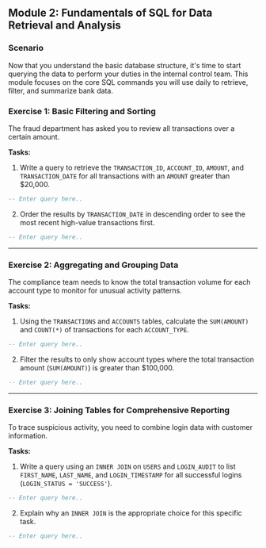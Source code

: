 ## Module 2: Fundamentals of SQL for Data Retrieval and Analysis

### Scenario

Now that you understand the basic database structure, it's time to start querying the data to perform your duties in the internal control team. This module focuses on the core SQL commands you will use daily to retrieve, filter, and summarize bank data.

### Exercise 1: Basic Filtering and Sorting

The fraud department has asked you to review all transactions over a certain amount.

**Tasks:**

1.  Write a query to retrieve the `TRANSACTION_ID`, `ACCOUNT_ID`, `AMOUNT`, and `TRANSACTION_DATE` for all transactions with an `AMOUNT` greater than $20,000.
   
```sql
-- Enter query here..


```
2.  Order the results by `TRANSACTION_DATE` in descending order to see the most recent high-value transactions first.

```sql
-- Enter query here..


```
-----

### Exercise 2: Aggregating and Grouping Data

The compliance team needs to know the total transaction volume for each account type to monitor for unusual activity patterns.

**Tasks:**

1.  Using the `TRANSACTIONS` and `ACCOUNTS` tables, calculate the `SUM(AMOUNT)` and `COUNT(*)` of transactions for each `ACCOUNT_TYPE`.

```sql
-- Enter query here..


```
2.  Filter the results to only show account types where the total transaction amount (`SUM(AMOUNT)`) is greater than $100,000.

```sql
-- Enter query here..


```
-----

### Exercise 3: Joining Tables for Comprehensive Reporting

To trace suspicious activity, you need to combine login data with customer information.

**Tasks:**

1.  Write a query using an `INNER JOIN` on `USERS` and `LOGIN_AUDIT` to list `FIRST_NAME`, `LAST_NAME`, and `LOGIN_TIMESTAMP` for all successful logins (`LOGIN_STATUS = 'SUCCESS'`).

```sql
-- Enter query here..


```
2.  Explain why an `INNER JOIN` is the appropriate choice for this specific task.

```sql
-- Enter query here..


```
